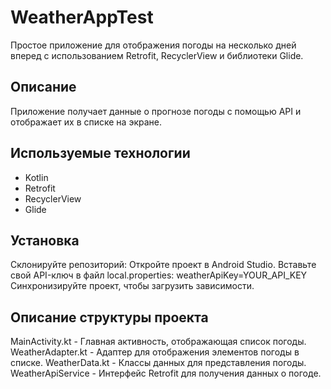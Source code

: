 # WeatherAppTest

Простое приложение для отображения погоды на несколько дней вперед с использованием Retrofit, RecyclerView и библиотеки Glide.


## Описание

Приложение получает данные о прогнозе погоды с помощью API и отображает их в списке на экране.


## Используемые технологии

- Kotlin
- Retrofit
- RecyclerView
- Glide


## Установка

Склонируйте репозиторий:
Откройте проект в Android Studio.
Вставьте свой API-ключ в файл local.properties:
weatherApiKey=YOUR_API_KEY
Синхронизируйте проект, чтобы загрузить зависимости.


## Описание структуры проекта

MainActivity.kt - Главная активность, отображающая список погоды.
WeatherAdapter.kt - Адаптер для отображения элементов погоды в списке.
WeatherData.kt - Классы данных для представления погоды.
WeatherApiService - Интерфейс Retrofit для получения данных о погоде.
